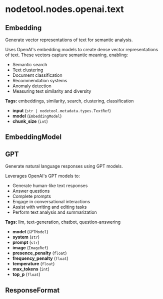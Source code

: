 # nodetool.nodes.openai.text

## Embedding

Generate vector representations of text for semantic analysis.

Uses OpenAI's embedding models to create dense vector representations of text.
These vectors capture semantic meaning, enabling:
- Semantic search
- Text clustering
- Document classification
- Recommendation systems
- Anomaly detection
- Measuring text similarity and diversity

**Tags:** embeddings, similarity, search, clustering, classification

- **input** (`str | nodetool.metadata.types.TextRef`)
- **model** (`EmbeddingModel`)
- **chunk_size** (`int`)

## EmbeddingModel

## GPT

Generate natural language responses using GPT models.

Leverages OpenAI's GPT models to:
- Generate human-like text responses
- Answer questions
- Complete prompts
- Engage in conversational interactions
- Assist with writing and editing tasks
- Perform text analysis and summarization

**Tags:** llm, text-generation, chatbot, question-answering

- **model** (`GPTModel`)
- **system** (`str`)
- **prompt** (`str`)
- **image** (`ImageRef`)
- **presence_penalty** (`float`)
- **frequency_penalty** (`float`)
- **temperature** (`float`)
- **max_tokens** (`int`)
- **top_p** (`float`)

## ResponseFormat


